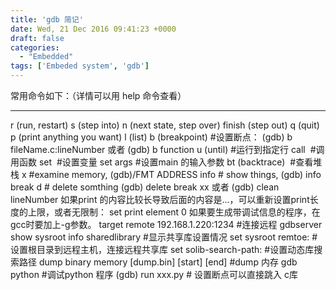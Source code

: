```yaml
---
title: 'gdb 简记'
date: Wed, 21 Dec 2016 09:41:23 +0000
draft: false
categories:
  - "Embedded"
tags: ['Embeded system', 'gdb']
---
```


常用命令如下：（详情可以用 help 命令查看）

* * *

r (run, restart) s (step into) n (next state, step over) finish (step out) q (quit) p (print anything you want) l (list) b (breakpoint) #设置断点： (gdb) b fileName.c:lineNumber 或者 (gdb) b function u (until) #运行到指定行 call  #调用函数 set  #设置变量 set args #设置main 的输入参数 bt (backtrace)  #查看堆栈 x #examine memory, (gdb)/FMT ADDRESS info # show things, (gdb) info break d # delete somthing (gdb) delete break xx 或者 (gdb) clean lineNumber 如果print 的内容比较长导致后面的内容是...，可以重新设置print长度的上限，或者无限制： set print element 0 如果要生成带调试信息的程序，在gcc时要加上-g参数。 target remote 192.168.1.220:1234 #连接远程 gdbserver show sysroot info sharedlibrary #显示共享库设置情况 set sysroot remtoe: #设置根目录到远程主机，连接远程共享库 set solib-search-path: #设置动态库搜索路径 dump binary memory \[dump.bin\] \[start\] \[end\] #dump 内存 gdb python #调试python 程序 (gdb) run xxx.py # 设置断点可以直接跳入 c库